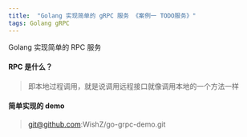 ```yaml
---
title:  "Golang 实现简单的 gRPC 服务 《案例一 TODO服务》"
tags: Golang gRPC
---
```


Golang 实现简单的 RPC 服务
<!--more-->

#### RPC 是什么？

> 即本地过程调用，就是说调用远程接口就像调用本地的一个方法一样


#### 简单实现的 demo
> git@github.com:WishZ/go-grpc-demo.git